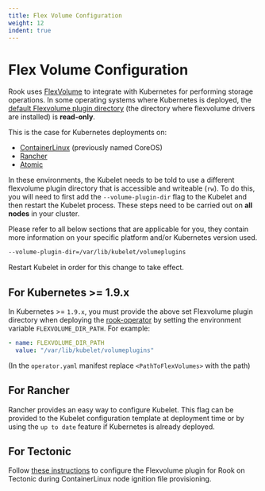 ```yaml
---
title: Flex Volume Configuration
weight: 12
indent: true
---
```

# Flex Volume Configuration
Rook uses [FlexVolume](https://github.com/kubernetes/community/blob/master/contributors/devel/flexvolume.md) to integrate with Kubernetes for performing storage operations. In some operating systems where Kubernetes is deployed, the [default Flexvolume plugin directory](https://github.com/kubernetes/community/blob/master/contributors/devel/flexvolume.md#prerequisites) (the directory where flexvolume drivers are installed) is **read-only**.

This is the case for Kubernetes deployments on:
* [ContainerLinux](https://coreos.com/os/docs/latest/) (previously named CoreOS)
* [Rancher](http://rancher.com/)
* [Atomic](https://www.projectatomic.io/)

In these environments, the Kubelet needs to be told to use a different flexvolume plugin directory that is accessible and writeable (`rw`).
To do this, you will need to first add the `--volume-plugin-dir` flag to the Kubelet and then restart the Kubelet process.
These steps need to be carried out on **all nodes** in your cluster.

Please refer to all below sections that are applicable for you, they contain more information on your specific platform and/or Kubernetes version used.

```bash
--volume-plugin-dir=/var/lib/kubelet/volumeplugins
```
Restart Kubelet in order for this change to take effect.

## For Kubernetes >= 1.9.x
In Kubernetes >= `1.9.x`, you must provide the above set Flexvolume plugin directory when deploying the [rook-operator](/cluster/examples/kubernetes/ceph/operator.yaml) by setting the environment variable `FLEXVOLUME_DIR_PATH`. For example:
```yaml
- name: FLEXVOLUME_DIR_PATH
  value: "/var/lib/kubelet/volumeplugins"
```
(In the `operator.yaml` manifest replace `<PathToFlexVolumes>` with the path)


## For Rancher
Rancher provides an easy way to configure Kubelet. This flag can be provided to the Kubelet configuration template at deployment time or by using the `up to date` feature if Kubernetes is already deployed.

## For Tectonic
Follow [these instructions](tectonic.md) to configure the Flexvolume plugin for Rook on Tectonic during ContainerLinux node ignition file provisioning.
